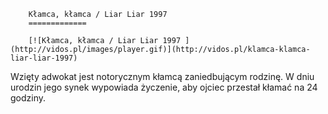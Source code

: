 
        Kłamca, kłamca / Liar Liar 1997 
        =============
        
        [![Kłamca, kłamca / Liar Liar 1997 ](http://vidos.pl/images/player.gif)](http://vidos.pl/klamca-klamca-liar-liar-1997)
        
        
 Wzięty adwokat jest notorycznym kłamcą zaniedbującym rodzinę. W dniu urodzin jego synek wypowiada życzenie, aby ojciec przestał kłamać na 24 godziny.
    